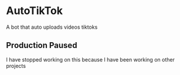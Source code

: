 # AutoTikTok
A bot that auto uploads videos tiktoks

## Production Paused
I have stopped working on this because I have been working on other projects
